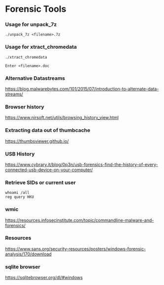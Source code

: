 # Forensic Tools

### Usage for unpack_7z
```
./unpack_7z <filename>.7z
```

### Usage for xtract_chromedata
```
./xtract_chromedata

Enter <filename>.doc
```
### Alternative Datastreams
https://blog.malwarebytes.com/101/2015/07/introduction-to-alternate-data-streams/

### Browser history
https://www.nirsoft.net/utils/browsing_history_view.html

### Extracting data out of thumbcache
https://thumbsviewer.github.io/

### USB History
https://www.cybrary.it/blog/0p3n/usb-forensics-find-the-history-of-every-connected-usb-device-on-your-computer/

### Retrieve SIDs or current user
```
whoami /all
reg query HKU
```
### wmic
https://resources.infosecinstitute.com/topic/commandline-malware-and-forensics/

### Resources
https://www.sans.org/security-resources/posters/windows-forensic-analysis/170/download

### sqlite browser
https://sqlitebrowser.org/dl/#windows
